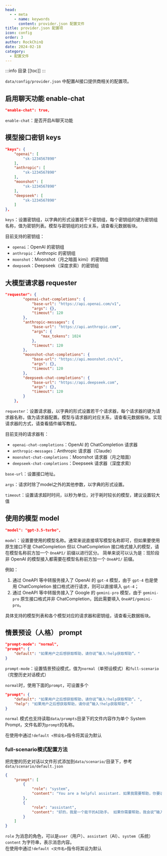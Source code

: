 ```yaml
---
head:
  - - meta
    - name: keywords
      content: provider.json 配置文件
title: provider.json 配置项
icon: config
order: 3
author: RockChinQ
date: 2024-02-18
category:
  - 配置文件
---
```



:::info 目录
[[toc]]
:::

`data/config/provider.json` 中配置AI接口提供商相关的配置项。

## 启用聊天功能 enable-chat

```json
"enable-chat": true,
```

`enable-chat`：是否开启AI聊天功能

## 模型接口密钥 keys

```json
"keys": {
    "openai": [
        "sk-1234567890"
    ],
    "anthropic": [
        "sk-1234567890"
    ],
    "moonshot": [
        "sk-1234567890"
    ],
    "deepseek": [
        "sk-1234567890"
    ]
},
```

`keys`：设置密钥组，以字典的形式设置若干个密钥组，每个密钥组的键为密钥组名称，值为密钥列表。模型与密钥组的对应关系，请查看元数据板块。

目前支持的密钥组：

- `openai`：OpenAI 的密钥组
- `anthropic`：Anthropic 的密钥组
- `moonshot`：Moonshot（月之暗面 kimi）的密钥组
- `deepseek`：Deepseek（深度求索）的密钥组

## 大模型请求器 requester

```json
"requester": {
        "openai-chat-completions": {
            "base-url": "https://api.openai.com/v1",
            "args": {},
            "timeout": 120
        },
        "anthropic-messages": {
            "base-url": "https://api.anthropic.com",
            "args": {
                "max_tokens": 1024
            },
            "timeout": 120
        },
        "moonshot-chat-completions": {
            "base-url": "https://api.moonshot.cn/v1",
            "args": {},
            "timeout": 120
        },
        "deepseek-chat-completions": {
            "base-url": "https://api.deepseek.com",
            "args": {},
            "timeout": 120
        }
    },
```

`requester`：设置请求器，以字典的形式设置若干个请求器，每个请求器的键为请求器名称，值为请求器配置。模型与请求器的对应关系，请查看元数据板块。实现请求器的方式，请查看插件编写教程。

目前支持的请求器有：

- `openai-chat-completions`：OpenAI 的 ChatCompletion 请求器
- `anthropic-messages`：Anthropic 请求器（Claude）
- `moonshot-chat-completions`：Moonshot 请求器（月之暗面）
- `deepseek-chat-completions`：Deepseek 请求器（深度求索）

`base-url`：设置接口地址。

`args`：请求时除了model之外的其他参数，以字典的形式设置。

`timeout`：设置请求超时时间，以秒为单位，对于耗时较长的模型，建议设置较大值

## 使用的模型 model

```json
"model": "gpt-3.5-turbo",
```

`model`：设置要使用的模型名称。通常来说直接填写模型名称即可，但如果要使用原生接口不是 ChatCompletion 但以 ChatCompletion 接口格式接入的模型，请在模型名称前方加一个 `OneAPI/` 前缀以进行区分。
简单来说可以认为是：现阶段非 OpenAI 的模型接入都需要在模型名称前方加一个 `OneAPI/` 前缀。

例如：  
1. 通过 OneAPI 等中转服务接入了 OpenAI 的 `gpt-4` 模型，由于 `gpt-4` 也是使用 ChatCompletion 接口格式进行请求，则可以直接填入 `gpt-4`；  
2. 通过 OneAPI 等中转服务接入了 Google 的 `gemini-pro` 模型，由于 `gemini-pro` 原生接口格式并非 ChatCompletion，因此需要填入 `OneAPI/gemini-pro`。

具体支持的模型列表和各个模型对应的请求器和密钥组，请查看元数据板块。

## 情景预设（人格） prompt

```json
"prompt-mode": "normal",
"prompt": {
    "default": "如果用户之后想获取帮助，请你说”输入!help获取帮助“。" 
}
```

`prompt-mode`：设置情景预设模式，值为`normal`（单预设模式）和`full-scenario`（完整历史对话模式）

`normal`时，使用下面的`prompt`，可设置多个

```json
"prompt": {
    "default": "如果用户之后想获取帮助，请你说”输入!help获取帮助“。",
    "help": "如果用户之后想获取帮助，请你说”输入!help获取帮助“。"
}
```

`normal` 模式也支持读取`data/prompts`目录下的文件内容作为单个 System Prompt，文件名即为`prompt`的名称。

在使用中通过`!default <预设名>`指令将其设为默认

### full-scenario模式配置方法

把完整的历史对话以文件形式添加到`data/scenario/`目录下，参考`data/scenario/default.json`

```json
{
    "prompt": [
        {
            "role": "system",
            "content": "You are a helpful assistant. 如果我需要帮助，你要说“输入!help获得帮助”"
        },
        {
            "role": "assistant",
            "content": "好的，我是一个能干的AI助手。 如果你需要帮助，我会说“输入!help获得帮助”"
        }
    ]
}
```

`role` 为消息的角色，可以是`user`（用户）、`assistant`（AI）、`system`（系统）
`content` 为字符串，表示消息内容。  
在使用中通过`!default <文件名>`指令将其设为默认
